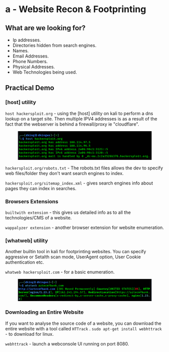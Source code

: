 # a - Website Recon & Footprinting

## What are we looking for?

* Ip addresses.
* Directories hidden from search engines.
* Names.
* Email Addresses.
* Phone Numbers.
* Physical Addresses.
* Web Technologies being used.

## Practical Demo

### \[host] utility

`host hackersploit.org` - using the \[host] utility on kali to perform a dns lookup on a target site. Then multiple IPV4 addresses is as a result of the fact that the webserver is behind a firewall/proxy ie "cloudflare".

<figure><img src="../../../.gitbook/assets/image (1) (1) (1).png" alt=""><figcaption></figcaption></figure>

`hackersploit.org/robots.txt` - The robots.txt files allows the dev to specify web files/folder they don't want search engines to index.

`hackersploit.org/sitemap_index.xml` - gives search engines info about pages they can index in searches.

### Browsers Extensions

`builtwith extension` - this gives us detailed info as to all the technologies/CMS of a website.

`wappalyzer extension` - another browser extension for website enumeration.

### \[whatweb] utility

Another builtin tool in kali for footprinting websites. You can specify aggressive or Setalth scan mode, UserAgent option, User Cookie authentication etc.

`whatweb hackersploit.com` - for a basic enumeration.

<figure><img src="../../../.gitbook/assets/image (2) (1) (1).png" alt=""><figcaption></figcaption></figure>

### Downloading an Entire Website

If you want to analyse the source code of a website, you can download the entire website with a tool called `HTTrack` . `sudo apt-get install webhttrack` - to download for linux.

`webhttrack` - launch a webconsole UI running on port 8080.









